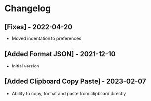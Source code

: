 # Changelog

## [Fixes] - 2022-04-20

- Moved indentation to preferences

## [Added Format JSON] - 2021-12-10

- Initial version

## [Added Clipboard Copy Paste] - 2023-02-07

- Ability to copy, format and paste from clipboard directly
